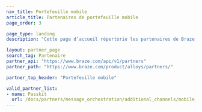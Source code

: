 ```yaml
---
nav_title: Portefeuille mobile
article_title: Partenaires de portefeuille mobile
page_order: 3

page_type: landing
description: "Cette page d’accueil répertorie les partenaires de Braze (Alloys) qui vous permettent d’intégrer des fournisseurs de portefeuilles mobiles à vos envois de messages."

layout: partner_page
search_tag: Partenaire
partner_api: "https://www.braze.com/api/v1/partners"
partner_path: "https://www.braze.com/product/alloys/partners/"

partner_top_header: "Portefeuille mobile"

valid_partner_list:
- name: Passkit
  url: /docs/partners/message_orchestration/additional_channels/mobile_wallet/passkit/
---
```

